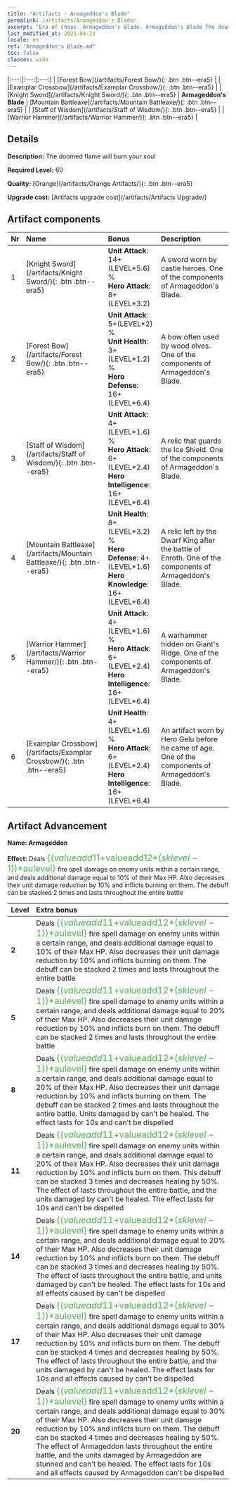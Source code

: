 ```yaml
---
title: "Artifacts - Armageddon's Blade"
permalink: /artifacts/Armageddon's Blade/
excerpt: "Era of Chaos  Armageddon's Blade. Armageddon's Blade The doomed flame will burn your soul"
last_modified_at: 2021-04-23
locale: en
ref: "Armageddon's Blade.md"
toc: false
classes: wide
---
```


  |:---:|:---:|:---:| 
  | [Forest Bow](/artifacts/Forest Bow/){: .btn .btn--era5} |   | [Examplar Crossbow](/artifacts/Examplar Crossbow/){: .btn .btn--era5} | 
  | [Knight Sword](/artifacts/Knight Sword/){: .btn .btn--era5} | **Armageddon's Blade** | [Mountain Battleaxe](/artifacts/Mountain Battleaxe/){: .btn .btn--era5} | 
  | [Staff of Wisdom](/artifacts/Staff of Wisdom/){: .btn .btn--era5} |   | [Warrior Hammer](/artifacts/Warrior Hammer/){: .btn .btn--era5} | 


## Details

 **Description:** The doomed flame will burn your soul

 **Required Level:** 60

 **Quality:** [Orange](/artifacts/Orange Artifacts/){: .btn .btn--era5}

 **Upgrade cost:** [Artifacts upgrade cost](/artifacts/Artifacts Upgrade/)



## Artifact components

  | Nr |    Name    |   Bonus | Description | 
  |:---|:-----------|:--------|:------------| 
  | 1 | [Knight Sword](/artifacts/Knight Sword/){: .btn .btn--era5} | **Unit Attack**: 14+(LEVEL\*5.6) %<br/>**Hero Attack**: 8+(LEVEL\*3.2) | A sword worn by castle heroes. One of the components of Armageddon's Blade. | 
  | 2 | [Forest Bow](/artifacts/Forest Bow/){: .btn .btn--era5} | **Unit Attack**: 5+(LEVEL\*2) %<br/>**Unit Health**: 3+(LEVEL\*1.2) %<br/>**Hero Defense**: 16+(LEVEL\*6.4) | A bow often used by wood elves. One of the components of Armageddon's Blade. | 
  | 3 | [Staff of Wisdom](/artifacts/Staff of Wisdom/){: .btn .btn--era5} | **Unit Attack**: 4+(LEVEL\*1.6) %<br/>**Hero Attack**: 6+(LEVEL\*2.4)<br/>**Hero Intelligence**: 16+(LEVEL\*6.4) | A relic that guards the Ice Shield. One of the components of Armageddon's Blade. | 
  | 4 | [Mountain Battleaxe](/artifacts/Mountain Battleaxe/){: .btn .btn--era5} | **Unit Health**: 8+(LEVEL\*3.2) %<br/>**Hero Defense**: 4+(LEVEL\*1.6)<br/>**Hero Knowledge**: 16+(LEVEL\*6.4) | A relic left by the Dwarf King after the battle of Enroth. One of the components of Armageddon's Blade. | 
  | 5 | [Warrior Hammer](/artifacts/Warrior Hammer/){: .btn .btn--era5} | **Unit Attack**: 4+(LEVEL\*1.6) %<br/>**Hero Attack**: 6+(LEVEL\*2.4)<br/>**Hero Intelligence**: 16+(LEVEL\*6.4) | A warhammer hidden on Giant's Ridge. One of the components of Armageddon's Blade. | 
  | 6 | [Examplar Crossbow](/artifacts/Examplar Crossbow/){: .btn .btn--era5} | **Unit Health**: 4+(LEVEL\*1.6) %<br/>**Hero Attack**: 6+(LEVEL\*2.4)<br/>**Hero Intelligence**: 16+(LEVEL\*6.4) | An artifact worn by Hero Gelu before he came of age. One of the components of Armageddon's Blade. | 


## Artifact Advancement

 **Name: Armageddon**

 **Effect:** Deals <span style="color: #48b946;font-size:20px">{($valueadd11+$valueadd12*($sklevel-1))*$aulevel}</span> fire spell damage on enemy units within a certain range, and deals additional damage equal to 10% of their Max HP. Also decreases their unit damage reduction by 10% and inflicts burning on them. The debuff can be stacked 2 times and lasts throughout the entire battle

  |  Level  |    Extra bonus  | 
  |:--------|:----------------| 
  | **2** | Deals <span style="color: #48b946;font-size:20px">{($valueadd11+$valueadd12*($sklevel-1))*$aulevel}</span> fire spell damage on enemy units within a certain range, and deals additional damage equal to 10% of their Max HP. Also decreases their unit damage reduction by 10% and inflicts burning on them. The debuff can be stacked 2 times and lasts throughout the entire battle | 
  | **5** | Deals <span style="color: #48b946;font-size:20px">{($valueadd11+$valueadd12*($sklevel-1))*$aulevel}</span> fire spell damage to enemy units within a certain range, and deals additional damage equal to 20% of their Max HP. Also decreases their unit damage reduction by 10% and inflicts burn on them. The debuff can be stacked 2 times and lasts throughout the entire battle | 
  | **8** | Deals <span style="color: #48b946;font-size:20px">{($valueadd11+$valueadd12*($sklevel-1))*$aulevel}</span> fire spell damage on enemy units within a certain range, and deals additional damage equal to 20% of their Max HP. Also decreases their unit damage reduction by 10% and inflicts burning on them. The debuff can be stacked 2 times and lasts throughout the entire battle. Units damaged by <Armageddon> can't be healed. The effect lasts for 10s and can't be dispelled | 
  | **11** | Deals <span style="color: #48b946;font-size:20px">{($valueadd11+$valueadd12*($sklevel-1))*$aulevel}</span> fire spell damage on enemy units within a certain range, and deals additional damage equal to 20% of their Max HP. Also decreases their unit damage reduction by 10% and inflicts burn on them. This debuff can be stacked 3 times and decreases healing by 50%. The effect of <Armageddon> lasts throughout the entire battle, and the units damaged by <Armageddon> can't be healed. The effect lasts for 10s and can't be dispelled | 
  | **14** | Deals <span style="color: #48b946;font-size:20px">{($valueadd11+$valueadd12*($sklevel-1))*$aulevel}</span> fire spell damage to enemy units within a certain range, and deals additional damage equal to 20% of their Max HP. Also decreases their unit damage reduction by 10% and inflicts burn on them. The debuff can be stacked 3 times and decreases healing by 50%. The effect of <Armageddon> lasts throughout the entire battle, and units damaged by <Armageddon> can't be healed. The effect lasts for 10s and all effects caused by <Armageddon> can't be dispelled | 
  | **17** | Deals <span style="color: #48b946;font-size:20px">{($valueadd11+$valueadd12*($sklevel-1))*$aulevel}</span> fire spell damage to enemy units within a certain range, and deals additional damage equal to 30% of their Max HP. Also decreases their unit damage reduction by 10% and inflicts burn on them. The debuff can be stacked 4 times and decreases healing by 50%. The effect of <Armageddon> lasts throughout the entire battle, and the units damaged by <Armageddon> can't be healed. The effect lasts for 10s and all effects caused by <Armageddon> can't be dispelled | 
  | **20** | Deals <span style="color: #48b946;font-size:20px">{($valueadd11+$valueadd12*($sklevel-1))*$aulevel}</span> fire spell damage to enemy units within a certain range, and deals additional damage equal to 30% of their Max HP. Also decreases their unit damage reduction by 10% and inflicts burn on them. The debuff can be stacked 4 times and decreases healing by 50%. The effect of Armageddon lasts throughout the entire battle, and the units damaged by Armageddon are stunned and can't be healed. The effect lasts for 10s and all effects caused by Armageddon can't be dispelled | 
